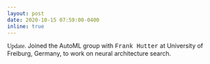 ```yaml
---
layout: post
date: 2020-10-15 07:59:00-0400
inline: true
---
```


<span style="font-family: Copperplate, fantasy;">Update.</span> Joined the AutoML group with <span style="font-family: 'Courier New', monospace;">Frank Hutter</span> at University of Freiburg, Germany, to work on neural architecture search.

